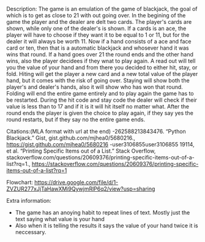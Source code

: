 Description:
   The game is an emulation of the game of blackjack, the goal of which is to get as close to 21 with out going over. In the begining of the game the player and the dealer are delt two cards. The player's cards are shown, while only one of the dealer's is shown. If a cards is an ace, the player will have to choose if they want it to be equal to 1 or 11, but for the dealer it will always be worth 11. Now if a hand consists of a ace and face card or ten, then that is a automatic blackjack and whosever hand it was wins that round. If a hand goes over 21 the round ends and the other hand wins, also the player decidees if they wnat to play again. A read out will tell you the value of your hand and from there you decided to either hit, stay, or fold. Hiting will get the player a new card and a new total value of the player hand, but it comes with the risk of going over. Staying will show both the player's and dealer's hands, also it will show who has won that round. Folding will end the entire game entirely and to play again the game has to be restarted. During the hit code and stay code the dealer will check if their value is less than to 17 and if it is it will hit itself no matter what. After the round ends the player is given the choice to play again, if they say yes the round restarts, but if they say no the entire game ends.

Citations:(MLA format with url at the end)
-262588213843476. “Python Blackjack.” Gist, gist.github.com/mjhea0/5680216., https://gist.github.com/mjhea0/5680216
-user3106855user3106855 19114, et al. “Printing Specific Items out of a List.” Stack Overflow, stackoverflow.com/questions/20609376/printing-specific-items-out-of-a-list?rq=1., https://stackoverflow.com/questions/20609376/printing-specific-items-out-of-a-list?rq=1



Flowchart: https://drive.google.com/file/d/1-ZVZUR277xJjTaHawXMi9QywjmRlP6q2/view?usp=sharing


Extra information:
- The game has an anoying habit to repeat lines of text. Mostly just the text saying what value is your hand
- Also when it is telling the results it says the value of your hand twice it is neccessary. 
